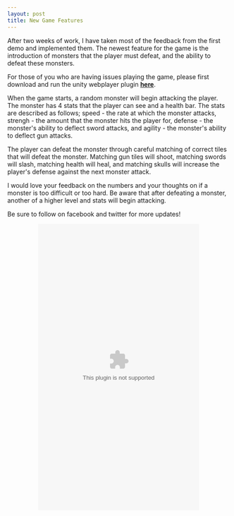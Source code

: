 ```yaml
---
layout: post
title: New Game Features
---
```


After two weeks of work, I have taken most of the feedback from the first demo and implemented them. The newest feature for the game is the introduction of monsters that the player must defeat, and the ability to defeat these monsters.

For those of you who are having issues playing the game, please first download and run the unity webplayer plugin **[here](https://unity3d.com/webplayer)**.

When the game starts, a random monster will begin attacking the player. The monster has 4 stats that the player can see and a health bar. The stats are described as follows; speed - the rate at which the monster attacks, strengh - the amount that the monster hits the player for, defense - the monster's ability to deflect sword attacks, and agility - the monster's ability to deflect gun attacks.

The player can defeat the monster through careful matching of correct tiles that will defeat the monster. Matching gun tiles will shoot, matching swords will slash, matching health will heal, and matching skulls will increase the player's defense against the next monster attack.

I would love your feedback on the numbers and your thoughts on if a monster is too difficult or too hard. Be aware that after defeating a monster, another of a higher level and stats will begin attacking.

Be sure to follow on facebook and twitter for more updates!

<div align="center">
  <object id="UnityObject"
      classid="clsid:444785F1-DE89-4295-863A-D46C3A781394"
      width="365"
      height="649"
      codebase="http://webplayer.unity3d.com/download_webplayer/UnityWebPlayer.cab#version=2,0,0,0">
    <param name="{{ site.baseurl }}/img/Match3game.unity3d"
      value="Match3game.unity3d" />
    <embed id="UnityEmbed"
      src="{{ site.baseurl }}/img/Match3game.unity3d"
      width="365"
      height="649"
      type="application/vnd.unity"
      pluginspage="http://www.unity3d.com/unity-web-player-2.x" />
  </object>
</div>